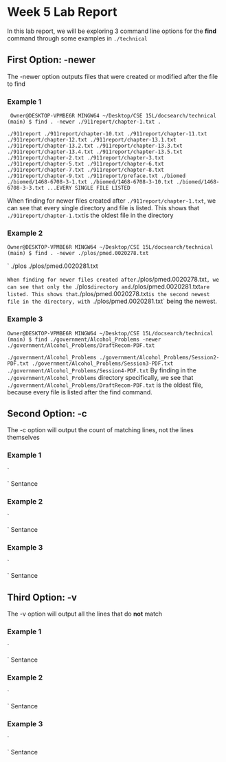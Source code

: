 # Week 5 Lab Report

In this lab report, we will be exploring 3 command line options for the **find** command through some examples in `./technical`

## First Option: -newer
The -newer option outputs files that were created or modified after the file to find

### Example 1

`
Owner@DESKTOP-VPMBE6R MINGW64 ~/Desktop/CSE 15L/docsearch/technical (main)
$ find . -newer ./911report/chapter-1.txt
.`

`
./911report
./911report/chapter-10.txt
./911report/chapter-11.txt
./911report/chapter-12.txt
./911report/chapter-13.1.txt
./911report/chapter-13.2.txt
./911report/chapter-13.3.txt
./911report/chapter-13.4.txt
./911report/chapter-13.5.txt
./911report/chapter-2.txt
./911report/chapter-3.txt
./911report/chapter-5.txt
./911report/chapter-6.txt
./911report/chapter-7.txt
./911report/chapter-8.txt
./911report/chapter-9.txt
./911report/preface.txt
./biomed
./biomed/1468-6708-3-1.txt
./biomed/1468-6708-3-10.txt
./biomed/1468-6708-3-3.txt
...EVERY SINGLE FILE LISTED
`

When finding for newer files created after `./911report/chapter-1.txt`, we can see that every single directory and file is listed. This shows that `./911report/chapter-1.txt`is the oldest file in the directory

### Example 2
`
Owner@DESKTOP-VPMBE6R MINGW64 ~/Desktop/CSE 15L/docsearch/technical (main)
$ find . -newer ./plos/pmed.0020278.txt
`

`
./plos
./plos/pmed.0020281.txt

`
When finding for newer files created after `./plos/pmed.0020278.txt`, we can see that only the `./plos` directory and `./plos/pmed.0020281.txt` are listed. This shows that `./plos/pmed.0020278.txt`is the second newest file in the directory, with `./plos/pmed.0020281.txt` being the newest.

### Example 3
`
Owner@DESKTOP-VPMBE6R MINGW64 ~/Desktop/CSE 15L/docsearch/technical (main)
$ find ./government/Alcohol_Problems -newer ./government/Alcohol_Problems/DraftRecom-PDF.txt
`

`
./government/Alcohol_Problems
./government/Alcohol_Problems/Session2-PDF.txt
./government/Alcohol_Problems/Session3-PDF.txt
./government/Alcohol_Problems/Session4-PDF.txt
`
By finding in the `./government/Alcohol_Problems` directory specifically, we see that `./government/Alcohol_Problems/DraftRecom-PDF.txt` is the oldest file, because every file is listed after the find command.

## Second Option: -c
The -c option will output the count of matching lines, not the lines themselves


### Example 1
`

`
Sentance

### Example 2
`

`
Sentance

### Example 3
`

`
Sentance

## Third Option: -v
The -v option will output all the lines that do **not** match

### Example 1
`

`
Sentance

### Example 2
`

`
Sentance

### Example 3
`

`
Sentance
